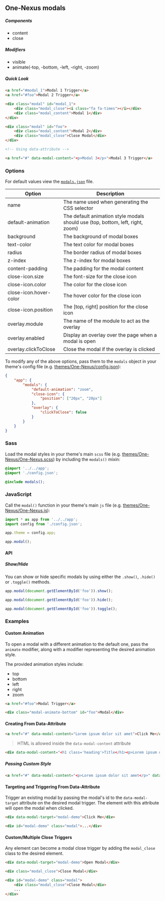 ## One-Nexus modals

##### Components

* content
* close

##### Modifiers

* visible
* animate(-top, -bottom, -left, -right, -zoom)

##### Quick Look

```html
<a href="#modal_1">Modal 1 Trigger</a>
<a href="#foo">Modal 2 Trigger</a>

<div class="modal" id="modal_1">
    <div class="modal_close"><i class="fa fa-times"></i></div>
    <div class="modal_content">Modal 1</div>
</div>

<div class="modal" id="foo">
    <div class="modal_content">Modal 2</div>
    <div class="modal_close">Close Modal</div>
</div>

<!-- Using data-attribute -->

<a href="#" data-modal-content="<p>Modal 3</p>">Modal 3 Trigger</a>
```

### Options

For default values view the [`modals.json`](modals.json) file.

<table class="table">
    <thead>
        <tr>
            <th>Option</th>
            <th>Description</th>
        </tr>
    </thead>
    <tbody>
        <tr>
            <td>name</td>
            <td>The name used when generating the CSS selector</td>
        </tr>
        <tr>
            <td>default-animation</td>
            <td>The default animation style modals should use (top, bottom, left, right, zoom)</td>
        </tr>
        <tr>
            <td>background</td>
            <td>The background of modal boxes</td>
        </tr>
        <tr>
            <td>text-color</td>
            <td>The text color for modal boxes</td>
        </tr>
        <tr>
            <td>radius</td>
            <td>The border radius of modal boxes</td>
        </tr>
        <tr>
            <td>z-index</td>
            <td>The z-index for modal boxes</td>
        </tr>
        <tr>
            <td>content-padding</td>
            <td>The padding for the modal content</td>
        </tr>
        <tr>
            <td>close-icon.size</td>
            <td>The font-size for the close icon</td>
        </tr>
        <tr>
            <td>close-icon.color</td>
            <td>The color for the close icon</td>
        </tr>
        <tr>
            <td>close-icon.hover-color</td>
            <td>The hover color for the close icon</td>
        </tr>
        <tr>
            <td>close-icon.position</td>
            <td>The [top, right] position for the close icon</td>
        </tr>
        <tr>
            <td>overlay.module</td>
            <td>The name of the module to act as the overlay</td>
        </tr>
        <tr>
            <td>overlay.enabled</td>
            <td>Display an overlay over the page when a modal is open</td>
        </tr>
        <tr>
            <td>overlay.clickToClose</td>
            <td>Close the modal if the overlay is clicked</td>
        </tr>
    </tbody>
</table>

To modify any of the above options, pass them to the `modals` object in your theme's config file (e.g. [themes/One-Nexus/config.json](../../../themes/One-Nexus/config.json)):

```json
{
    "app": {
        "modals": {
            "default-animation": "zoom",
            "close-icon": {
                "position": ["20px", "20px"]
            },
            "overlay": {
                "clickToClose": false
            }
        }
    }
}
```

### Sass

Load the modal styles in your theme's main `scss` file (e.g. [themes/One-Nexus/One-Nexus.scss](../../../themes/One-Nexus/One-Nexus.scss)) by including the `modals()` mixin:

```scss
@import '../../app';
@import './config.json';

@include modals();
```

### JavaScript

Call the `modal()` function in your theme's main `js` file (e.g. [themes/One-Nexus/One-Nexus.js](../../../themes/One-Nexus/One-Nexus.js)):

```js
import * as app from '../../app';
import config from './config.json';

app.theme = config.app;

app.modal();
```

#### API

##### Show/Hide

You can show or hide specific modals by using either the `.show()`, `.hide()` or `.toggle()` methods.

```js
app.modal(document.getElementById('foo')).show();

app.modal(document.getElementById('foo')).hide();

app.modal(document.getElementById('foo')).toggle();
```

### Examples

#### Custom Animation

To open a modal with a different animation to the default one, pass the `animate` modifier, along with a modifier representing the desired animation style.

The provided animation styles include:

* top
* bottom
* left
* right
* zoom

```html
<a href="#foo">Modal Trigger</a>

<div class="modal-animate-bottom" id="foo">Modal</div>
```

#### Creating From Data-Attribute

```html
<a href="#" data-modal-content="Lorem ipsum dolor sit amet">Click Me</a>
```

> HTML is allowed inside the `data-modal-content` attribute 

```html
<div data-modal-content="<h1 class='heading'>Title</h1><p>Lorem ipsum dolor sit amet</p>">Click Me</div>
```

##### Passing Custom Style

```html
<a href="#" data-modal-content="<p>Lorem ipsum dolor sit amet</p>" data-modal-style="zoom">Click Me</a>
```

#### Targeting and Triggering From Data-Attribute

Trigger an existing modal by passing the modal's id to the `data-modal-target` attribute on the desired modal trigger. The element with this attribute will open the modal when clicked.

```html
<div data-modal-target="modal-demo">Click Me</div>

<div id="modal-demo" class="modal">...</div>
```

#### Custom/Multiple Close Triggers

Any element can become a modal close trigger by adding the `modal_close` class to the desired element.

```html
<div data-modal-target="modal-demo">Open Modal</div>

<div class="modal_close">Close Modal</div>

<div id="modal-demo" class="modal">
    <div class="modal_close">Close Modal</div>
    ...
</div>
```
